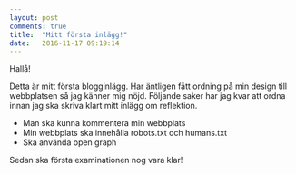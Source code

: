 ```yaml
---
layout: post
comments: true
title:  "Mitt första inlägg!"
date:   2016-11-17 09:19:14
---
```


Hallå!

Detta är mitt första blogginlägg.
Har äntligen fått ordning på min design till webbplatsen så jag känner mig nöjd.
Följande saker har jag kvar att ordna innan jag ska skriva klart mitt inlägg om reflektion.

- Man ska kunna kommentera min webbplats
- Min webbplats ska innehålla robots.txt och humans.txt
- Ska använda open graph

Sedan ska första examinationen nog vara klar!
